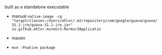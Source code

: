 built as a standalone executable
* manual
`native-image -cp "target/classes:/Users/ehlxr/.m2/repository/com/google/guava/guava/31.1-jre/guava-31.1-jre.jar" io.github.ehlxr.murmur3.Murmur3Applicatio`


* maven
* `mvn -Pnative package`